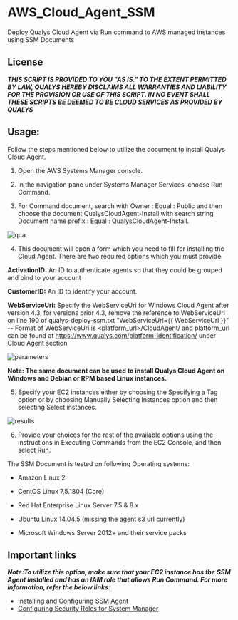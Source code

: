 # AWS_Cloud_Agent_SSM
Deploy Qualys Cloud Agent via Run command to AWS managed instances using SSM Documents

## License
_**THIS SCRIPT IS PROVIDED TO YOU "AS IS."  TO THE EXTENT PERMITTED BY LAW, QUALYS HEREBY DISCLAIMS ALL WARRANTIES AND LIABILITY FOR THE PROVISION OR USE OF THIS SCRIPT.  IN NO EVENT SHALL THESE SCRIPTS BE DEEMED TO BE CLOUD SERVICES AS PROVIDED BY QUALYS**_

## Usage:
Follow the steps mentioned below to utilize the document to install Qualys Cloud Agent.

1.	Open the AWS Systems Manager console.

2.	In the navigation pane under Systems Manager Services, choose Run Command.

3.	For Command document, search with Owner : Equal : Public and then choose the document QualysCloudAgent-Install with search string Document name prefix : Equal : QualysCloudAgent-Install.

![qca](/images/qca.png?raw=true "QCA")

4.	This document will open a form which you need to fill for installing the Cloud Agent.
There are two required options which you must provide.

  **ActivationID:** An ID to authenticate agents so that they could be grouped and bind to your account

  **CustomerID:** An ID to identify your account.

  **WebServiceUri:** Specify the WebServiceUri for Windows Cloud Agent after version 4.3, for versions prior 4.3, remove the reference to WebServiceUri on line 190 of qualys-deploy-ssm.txt "WebServiceUri={{ WebServiceUri }}" -- Format of WebServiceUri is <platform_url>/CloudAgent/ and platform_url can be found at https://www.qualys.com/platform-identification/ under Cloud Agent section

![parameters](/images/parameters.png?raw=true "Parameters")

**Note: The same document can be used to install Qualys Cloud Agent on Windows and Debian or RPM based Linux instances.**

5.	Specify your EC2 instances either by choosing the Specifying a Tag option or by choosing Manually Selecting Instances option and then selecting Select instances.

![results](/images/results.png?raw=true "results")

6.	Provide your choices for the rest of the available options using the instructions in Executing Commands from the EC2 Console, and then select Run.

The SSM Document is tested on following Operating systems:

* Amazon Linux 2

* CentOS Linux 7.5.1804 (Core)

* Red Hat Enterprise Linux Server 7.5 & 8.x

* Ubuntu Linux 14.04.5 (missing the agent s3 url currently)

* Microsoft Windows Server 2012+ and their service packs

## Important links

**_Note:To utilize this option, make sure that your EC2 instance has the SSM Agent installed and has an IAM role that allows Run Command. For more information, refer the below links:_**

* [Installing and Configuring SSM Agent](http://docs.aws.amazon.com/systems-manager/latest/userguide/ssm-agent.html)
* [Configuring Security Roles for System Manager](http://docs.aws.amazon.com/systems-manager/latest/userguide/systems-manager-access.html)
